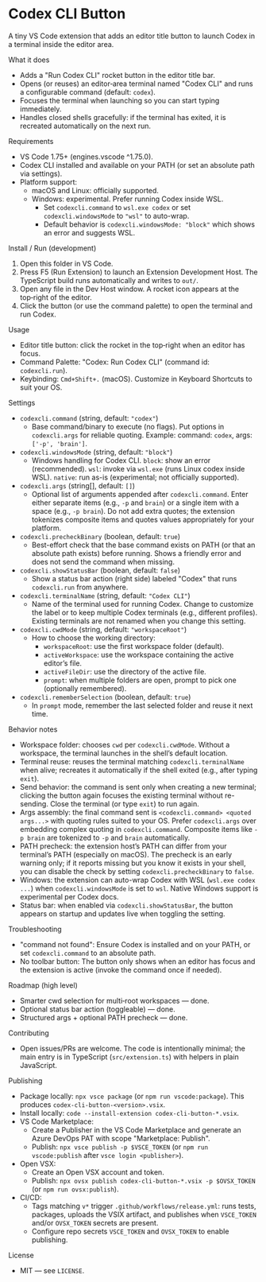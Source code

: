Codex CLI Button
================

A tiny VS Code extension that adds an editor title button to launch Codex in a terminal inside the editor area.

What it does
- Adds a "Run Codex CLI" rocket button in the editor title bar.
- Opens (or reuses) an editor‑area terminal named "Codex CLI" and runs a configurable command (default: `codex`).
- Focuses the terminal when launching so you can start typing immediately.
- Handles closed shells gracefully: if the terminal has exited, it is recreated automatically on the next run.

Requirements
- VS Code 1.75+ (engines.vscode ^1.75.0).
- Codex CLI installed and available on your PATH (or set an absolute path via settings).
- Platform support:
  - macOS and Linux: officially supported.
  - Windows: experimental. Prefer running Codex inside WSL.
    - Set `codexcli.command` to `wsl.exe codex` or set `codexcli.windowsMode` to `"wsl"` to auto-wrap.
    - Default behavior is `codexcli.windowsMode: "block"` which shows an error and suggests WSL.

Install / Run (development)
1) Open this folder in VS Code.
2) Press F5 (Run Extension) to launch an Extension Development Host. The TypeScript build runs automatically and writes to `out/`.
3) Open any file in the Dev Host window. A rocket icon appears at the top‑right of the editor.
4) Click the button (or use the command palette) to open the terminal and run Codex.

Usage
- Editor title button: click the rocket in the top‑right when an editor has focus.
- Command Palette: "Codex: Run Codex CLI" (command id: `codexcli.run`).
- Keybinding: `Cmd+Shift+.` (macOS). Customize in Keyboard Shortcuts to suit your OS.

Settings
- `codexcli.command` (string, default: `"codex"`)
  - Base command/binary to execute (no flags). Put options in `codexcli.args` for reliable quoting. Example: command: `codex`, args: `['-p', 'brain']`.
- `codexcli.windowsMode` (string, default: `"block"`)
  - Windows handling for Codex CLI. `block`: show an error (recommended). `wsl`: invoke via `wsl.exe` (runs Linux codex inside WSL). `native`: run as-is (experimental; not officially supported).
- `codexcli.args` (string[], default: `[]`)
  - Optional list of arguments appended after `codexcli.command`. Enter either separate items (e.g., `-p` and `brain`) or a single item with a space (e.g., `-p brain`). Do not add extra quotes; the extension tokenizes composite items and quotes values appropriately for your platform.
- `codexcli.precheckBinary` (boolean, default: `true`)
  - Best-effort check that the base command exists on PATH (or that an absolute path exists) before running. Shows a friendly error and does not send the command when missing.
- `codexcli.showStatusBar` (boolean, default: `false`)
  - Show a status bar action (right side) labeled "Codex" that runs `codexcli.run` from anywhere.
- `codexcli.terminalName` (string, default: `"Codex CLI"`)
  - Name of the terminal used for running Codex. Change to customize the label or to keep multiple Codex terminals (e.g., different profiles). Existing terminals are not renamed when you change this setting.
- `codexcli.cwdMode` (string, default: `"workspaceRoot"`)
  - How to choose the working directory:
    - `workspaceRoot`: use the first workspace folder (default).
    - `activeWorkspace`: use the workspace containing the active editor’s file.
    - `activeFileDir`: use the directory of the active file.
    - `prompt`: when multiple folders are open, prompt to pick one (optionally remembered).
- `codexcli.rememberSelection` (boolean, default: `true`)
  - In `prompt` mode, remember the last selected folder and reuse it next time.

 Behavior notes
- Workspace folder: chooses `cwd` per `codexcli.cwdMode`. Without a workspace, the terminal launches in the shell’s default location.
- Terminal reuse: reuses the terminal matching `codexcli.terminalName` when alive; recreates it automatically if the shell exited (e.g., after typing `exit`).
 - Send behavior: the command is sent only when creating a new terminal; clicking the button again focuses the existing terminal without re-sending. Close the terminal (or type `exit`) to run again.
 - Args assembly: the final command sent is `<codexcli.command> <quoted args...>` with quoting rules suited to your OS. Prefer `codexcli.args` over embedding complex quoting in `codexcli.command`. Composite items like `-p brain` are tokenized to `-p` and `brain` automatically.
 - PATH precheck: the extension host’s PATH can differ from your terminal’s PATH (especially on macOS). The precheck is an early warning only; if it reports missing but you know it exists in your shell, you can disable the check by setting `codexcli.precheckBinary` to `false`.
 - Windows: the extension can auto-wrap Codex with WSL (`wsl.exe codex ...`) when `codexcli.windowsMode` is set to `wsl`. Native Windows support is experimental per Codex docs.
 - Status bar: when enabled via `codexcli.showStatusBar`, the button appears on startup and updates live when toggling the setting.

Troubleshooting
- "command not found": Ensure Codex is installed and on your PATH, or set `codexcli.command` to an absolute path.
- No toolbar button: The button only shows when an editor has focus and the extension is active (invoke the command once if needed).

Roadmap (high level)
- Smarter cwd selection for multi‑root workspaces — done.
- Optional status bar action (toggleable) — done.
- Structured args + optional PATH precheck — done.

Contributing
- Open issues/PRs are welcome. The code is intentionally minimal; the main entry is in TypeScript (`src/extension.ts`) with helpers in plain JavaScript.

Publishing
- Package locally: `npx vsce package` (or `npm run vscode:package`). This produces `codex-cli-button-<version>.vsix`.
- Install locally: `code --install-extension codex-cli-button-*.vsix`.
- VS Code Marketplace:
  - Create a Publisher in the VS Code Marketplace and generate an Azure DevOps PAT with scope "Marketplace: Publish".
  - Publish: `npx vsce publish -p $VSCE_TOKEN` (or `npm run vscode:publish` after `vsce login <publisher>`).
- Open VSX:
  - Create an Open VSX account and token.
  - Publish: `npx ovsx publish codex-cli-button-*.vsix -p $OVSX_TOKEN` (or `npm run ovsx:publish`).
- CI/CD:
  - Tags matching `v*` trigger `.github/workflows/release.yml`: runs tests, packages, uploads the VSIX artifact, and publishes when `VSCE_TOKEN` and/or `OVSX_TOKEN` secrets are present.
  - Configure repo secrets `VSCE_TOKEN` and `OVSX_TOKEN` to enable publishing.

License
- MIT — see `LICENSE`.
